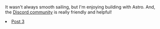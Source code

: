 <!-- ---
title: My Third Blog Post
author: Astro Learner
description: "I had some challenges, but asking in the community really helped!"
image:
    url: "https://docs.astro.build/assets/rays.webp"
    alt: "Thumbnail of Astro rays."
pubDate: 2022-07-15
tags: ["astro", "learning in public", "setbacks", "community"]
--- -->

It wasn't always smooth sailing, but I'm enjoying building with Astro. And, the [Discord community](https://astro.build/chat) is really friendly and helpful!

 <li><a href="/posts/post-3/">Post 3</a></li>
